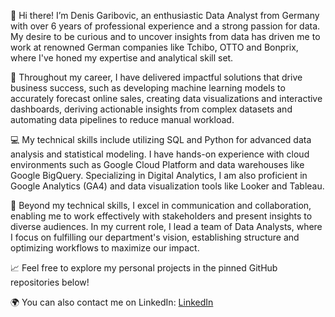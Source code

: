 👋 Hi there! I’m Denis Garibovic, an enthusiastic Data Analyst from Germany with over 6 years of professional experience and a strong passion for data. My desire to be curious and to uncover insights from data has driven me to work at renowned German companies like Tchibo, OTTO and Bonprix, where I've honed my expertise and analytical skill set.

🚀 Throughout my career, I have delivered impactful solutions that drive business success, such as developing machine learning models to accurately forecast online sales, creating data visualizations and interactive dashboards, deriving actionable insights from complex datasets and automating data pipelines to reduce manual workload.

💻 My technical skills include utilizing SQL and Python for advanced data analysis and statistical modeling. I have hands-on experience with cloud environments such as Google Cloud Platform and data warehouses like Google BigQuery. Specializing in Digital Analytics, I am also proficient in Google Analytics (GA4) and data visualization tools like Looker and Tableau.

🤝 Beyond my technical skills, I excel in communication and collaboration, enabling me to work effectively with stakeholders and present insights to diverse audiences. In my current role, I lead a team of Data Analysts, where I focus on fulfilling our department's vision, establishing structure and optimizing workflows to maximize our impact.

📈 Feel free to explore my personal projects in the pinned GitHub repositories below!

🌍 You can also contact me on LinkedIn: [LinkedIn](https://www.linkedin.com/in/denis-garibovic/)
